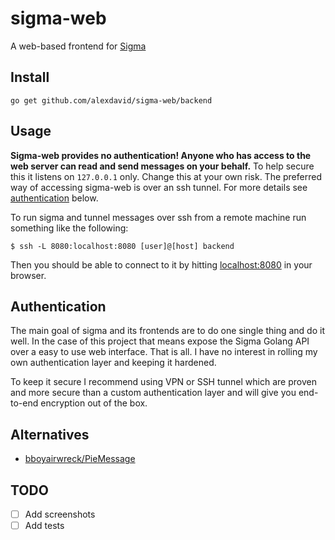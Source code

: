 # sigma-web

A web-based frontend for [Sigma](https://github.com/alexdavid/sigma)

## Install
```shell
go get github.com/alexdavid/sigma-web/backend
```

## Usage
**Sigma-web provides no authentication! Anyone who has access to the web server can read and send messages on your behalf.**
To help secure this it listens on `127.0.0.1` only. Change this at your own risk. The preferred way of accessing sigma-web is over an ssh tunnel. For more details see [authentication](#Authentication) below.

To run sigma and tunnel messages over ssh from a remote machine run something like the following:
```shell
$ ssh -L 8080:localhost:8080 [user]@[host] backend
```
Then you should be able to connect to it by hitting [localhost:8080](http://localhost:8080) in your browser.


## Authentication
The main goal of sigma and its frontends are to do one single thing and do it well. In the case of this project that means expose the Sigma Golang API over a easy to use web interface. That is all. I have no interest in rolling my own authentication layer and keeping it hardened.

To keep it secure I recommend using VPN or SSH tunnel which are proven and more secure than a custom authentication layer and will give you end-to-end encryption out of the box.


## Alternatives
* [bboyairwreck/PieMessage](https://github.com/bboyairwreck/PieMessage)

## TODO
  - [ ] Add screenshots
  - [ ] Add tests
